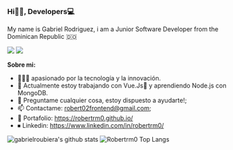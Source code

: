 <h3 align="start">Hi👋🏽, Developers💻</h3>

<p align="start" >My name is Gabriel Rodriguez, i am a Junior Software Developer from the Dominican Republic 🇩🇴</p>

<p >
<a href="https://twitter.com/robertrm00"><img src="https://img.shields.io/twitter/follow/Robertrm00?style=social" /></a>
<a href="https://github.com/Robertrm0"><img src="https://img.shields.io/github/followers/Robertrm0?label=follow&style=social" /></a>
</p>

**Sobre mi:**

- 👨🏽‍💻 apasionado por la tecnología y la innovación.
- 🌱 Actualmente estoy trabajando con Vue.Js💚 y aprendiendo Node.js con MongoDB.
- 💬 Preguntame cualquier cosa, estoy dispuesto a ayudarte!;
- 📫 Contactame: robert02frontend@gmail.com;
- 📍  Portafolio: https://robertrm0.github.io/
- ⏹ Linkedin: https://www.linkedin.com/in/robertrm0/



![gabrielroubiera's github stats](https://github-readme-stats.vercel.app/api?username=robertrm0&show_icons=true&theme=light)
![Robertrm0 Top Langs](https://github-readme-stats.vercel.app/api/top-langs/?username=robertrm0&theme=light&layout=compact)
